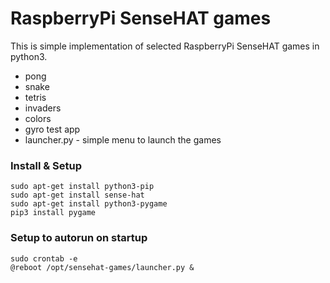# RaspberryPi SenseHAT games
This is simple implementation of selected RaspberryPi SenseHAT games in python3.
* pong
* snake
* tetris
* invaders
* colors
* gyro test app
* launcher.py - simple menu to launch the games

### Install & Setup
```
sudo apt-get install python3-pip
sudo apt-get install sense-hat
sudo apt-get install python3-pygame
pip3 install pygame
```

### Setup to autorun on startup
```
sudo crontab -e 
@reboot /opt/sensehat-games/launcher.py &
```

